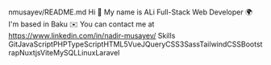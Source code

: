 nmusayev/README.md
Hi 👋 My name is ALi
Full-Stack Web Developer
🌍 I'm based in Baku
✉️ You can contact me at https://www.linkedin.com/in/nadir-musayev/
Skills
GitJavaScriptPHPTypeScriptHTML5VueJQueryCSS3SassTailwindCSSBootstrapNuxtjsViteMySQLLinuxLaravel
